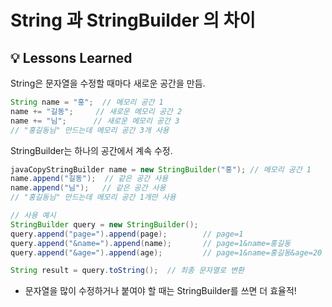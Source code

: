 # String 과 StringBuilder 의 차이

## 💡 Lessons Learned

String은 문자열을 수정할 때마다 새로운 공간을 만듬.
```JAVA
String name = "홍";  // 메모리 공간 1
name += "길동";     // 새로운 메모리 공간 2
name += "님";      // 새로운 메모리 공간 3
// "홍길동님" 만드는데 메모리 공간 3개 사용
```

StringBuilder는 하나의 공간에서 계속 수정.
```JAVA
javaCopyStringBuilder name = new StringBuilder("홍"); // 메모리 공간 1
name.append("길동");  // 같은 공간 사용
name.append("님");   // 같은 공간 사용
// "홍길동님" 만드는데 메모리 공간 1개만 사용
```

```JAVA
// 사용 예시
StringBuilder query = new StringBuilder();
query.append("page=").append(page);        // page=1
query.append("&name=").append(name);       // page=1&name=홍길동
query.append("&age=").append(age);         // page=1&name=홍길동&age=20

String result = query.toString();  // 최종 문자열로 변환
```

- 문자열을 많이 수정하거나 붙여야 할 때는 StringBuilder를 쓰면 더 효율적!
